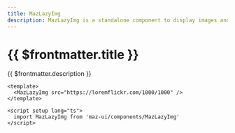 ```yaml
---
title: MazLazyImg
description: MazLazyImg is a standalone component to display images and svgs with lazy loading
---
```


# {{ $frontmatter.title }}

{{ $frontmatter.description }}

<!--@include: ./../.vitepress/mixins/getting-started.md-->

<MazLazyImg src="https://loremflickr.com/1000/1000" class="w-100"/>

```vue
<template>
  <MazLazyImg src="https://loremflickr.com/1000/1000" />
</template>

<script setup lang="ts">
  import MazLazyImg from 'maz-ui/components/MazLazyImg'
</script>
```

<!--@include: ./../.vitepress/generated-docs/maz-lazy-img.doc.md-->
